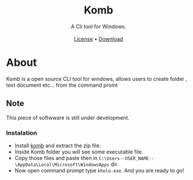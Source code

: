 <div align = "center">
     <H1>
         Komb
     </H1>
A Cli tool for Windows.<br><br>
     <a href="https://github.com/DanDuh-Man/Komb/blob/main/LICENSE">License</a> • <a href="https://github.com/DanDuh-Man/Komb/releases/tag/1.0">Download</a>

</div>

# About
Komb is a open source CLI tool for windows, allows users to create folder , text document etc... from the command promt

## Note 
This piece of softwware is still under development.

### Instalation

- Install [komb](https://github.com/DanDuh-Man/Komb/releases/tag/1.0) and extract the zip file.
- Inside Komb folder you will see some executable file.
- Copy those files and paste then in <code>C:\Users--USER_NAME--\AppData\Local\Microsoft\WindowsApps</code> dir.
- Now open command prompt type <code>khelo.exe</code>.
And you are ready to go!

